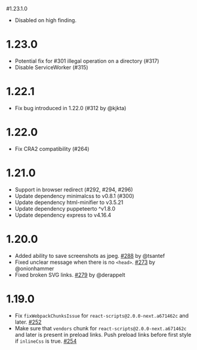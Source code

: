 #1.23.1.0
 - Disabled on high finding. 

# 1.23.0

- Potential fix for #301 illegal operation on a directory (#317)
- Disable ServiceWorker (#315)

# 1.22.1

- Fix bug introduced in 1.22.0 (#312 by @kjkta)

# 1.22.0

- Fix CRA2 compatibility (#264)

# 1.21.0

- Support in browser redirect (#292, #294, #296)
- Update dependency minimalcss to v0.8.1 (#300)
- Update dependency html-minifier to v3.5.21
- Update dependency puppeteerto ^v1.8.0
- Update dependency express to v4.16.4

# 1.20.0

- Added ability to save screenshots as jpeg. [#288](https://github.com/stereobooster/react-snap/pull/288) by @tsantef
- Fixed unclear message when there is no `<head>`. [#273](https://github.com/stereobooster/react-snap/pull/273) by @onionhammer
- Fixed broken SVG links. [#279](https://github.com/stereobooster/react-snap/pull/279) by @derappelt

# 1.19.0

- Fix `fixWebpackChunksIssue` for `react-scripts@2.0.0-next.a671462c` and later. [#252](https://github.com/stereobooster/react-snap/pull/252)
- Make sure that `vendors` chunk for `react-scripts@2.0.0-next.a671462c` and later is present in preload links. Push preload links before first style if `inlineCss` is true. [#254](https://github.com/stereobooster/react-snap/pull/254)
